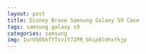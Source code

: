 ```yaml
---
layout: post
title: Disney Brave Samsung Galaxy S9 Case
tags: samsung galaxy s9
categories: samsung
img: 1urUSO5kfYTsviY72PR_bhip8lmhxYkjp
---
```

